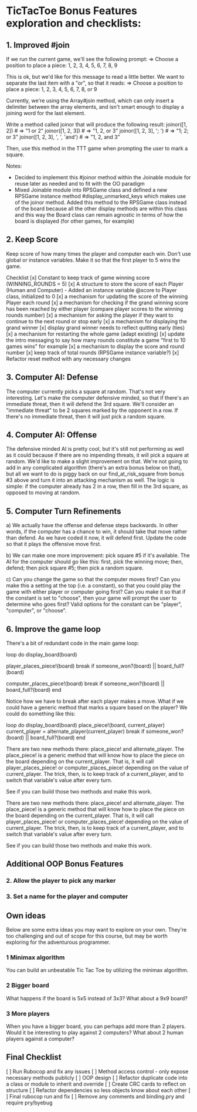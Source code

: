 # TicTacToe Bonus Features exploration and checklists:

## 1. Improved #join
If we run the current game, we'll see the following prompt:
=> Choose a position to place a piece: 1, 2, 3, 4, 5, 6, 7, 8, 9

This is ok, but we'd like for this message to read a little better. We want to separate the last item with a "or", so that it reads:
=> Choose a position to place a piece: 1, 2, 3, 4, 5, 6, 7, 8, or 9

Currently, we're using the Array#join method, which can only insert a delimiter between the array elements, and isn't smart enough to display a joining word for the last element.

Write a method called joinor that will produce the following result:
joinor([1, 2])                   # => "1 or 2"
joinor([1, 2, 3])                # => "1, 2, or 3"
joinor([1, 2, 3], '; ')          # => "1; 2; or 3"
joinor([1, 2, 3], ', ', 'and')   # => "1, 2, and 3"

Then, use this method in the TTT game when prompting the user to mark a square.

Notes:
  - Decided to implement this #joinor method within the Joinable module for reuse
    later as needed and to fit with the OO paradigm
  - Mixed Joinable module into RPSGame class and defined a new RPSGame instance method
    \#display_unmarked_keys which makes use of the joinor method. Added this method
    to the RPSGame class instead of the board because all the other display methods
    are within this class and this way the Board class can remain agnostic in terms
    of how the board is displayed (for other games, for example)

## 2. Keep Score
Keep score of how many times the player and computer each win. Don't use global or instance variables. Make it so that the first player to 5 wins the game.

Checklist
  [x] Constant to keep track of game winning score (WINNING_ROUNDS = 5)
  [x] A structure to store the score of each Player (Human and Computer)
    - Added an instance variable @score to Player class, initialized to 0
  [x] a mechanism for updating the score of the winning Player each round
  [x] a mechanism for checking if the grand winning score has been reached
      by either player (compare player scores to the winning rounds number)
  [x] a mechanism for asking the player if they want to continue to the
      next round or stop early
  [x] a mechanism for displaying the grand winner
      [x] display grand winner needs to reflect quitting early (ties)
  [x] a mechanism for restarting the whole game (adapt existing)
  [x] update the intro messaging to say how many rounds constitute a game
      "first to 10 games wins" for example
  [x] a mechanism to display the score and round number
  [x] keep track of total rounds (RPSGame instance variable?)
  [x] Refactor reset method with any necessary changes

## 3. Computer AI: Defense
The computer currently picks a square at random. That's not very interesting. Let's make the computer defensive minded, so that if there's an immediate threat, then it will defend the 3rd square. We'll consider an "immediate threat" to be 2 squares marked by the opponent in a row. If there's no immediate threat, then it will just pick a random square.

## 4. Computer AI: Offense
The defensive minded AI is pretty cool, but it's still not performing as well as it could because if there are no impending threats, it will pick a square at random. We'd like to make a slight improvement on that. We're not going to add in any complicated algorithm (there's an extra bonus below on that), but all we want to do is piggy back on our find_at_risk_square from bonus #3 above and turn it into an attacking mechanism as well. The logic is simple: if the computer already has 2 in a row, then fill in the 3rd square, as opposed to moving at random.

## 5. Computer Turn Refinements
a) We actually have the offense and defense steps backwards. In other words, if the computer has a chance to win, it should take that move rather than defend. As we have coded it now, it will defend first. Update the code so that it plays the offensive move first.

b) We can make one more improvement: pick square #5 if it's available. The AI for the computer should go like this: first, pick the winning move; then, defend; then pick square #5; then pick a random square.

c) Can you change the game so that the computer moves first? Can you make this a setting at the top (i.e. a constant), so that you could play the game with either player or computer going first? Can you make it so that if the constant is set to "choose", then your game will prompt the user to determine who goes first? Valid options for the constant can be "player", "computer", or "choose".

## 6. Improve the game loop
There's a bit of redundant code in the main game loop:

loop do
  display_board(board)

  player_places_piece!(board)
  break if someone_won?(board) || board_full?(board)

  computer_places_piece!(board)
  break if someone_won?(board) || board_full?(board)
end

Notice how we have to break after each player makes a move. What if we could have a generic method that marks a square based on the player? We could do something like this:

loop do
  display_board(board)
  place_piece!(board, current_player)
  current_player = alternate_player(current_player)
  break if someone_won?(board) || board_full?(board)
end

There are two new methods there: place_piece! and alternate_player. The place_piece! is a generic method that will know how to place the piece on the board depending on the current_player. That is, it will call player_places_piece! or computer_places_piece! depending on the value of current_player. The trick, then, is to keep track of a current_player, and to switch that variable's value after every turn.

See if you can build those two methods and make this work.

There are two new methods there: place_piece! and alternate_player. The place_piece! is a generic method that will know how to place the piece on the board depending on the current_player. That is, it will call player_places_piece! or computer_places_piece! depending on the value of current_player. The trick, then, is to keep track of a current_player, and to switch that variable's value after every turn.

See if you can build those two methods and make this work.

## Additional OOP Bonus Features

### 2. Allow the player to pick any marker

### 3. Set a name for the player and computer

## Own ideas
Below are some extra ideas you may want to explore on your own. They're too challenging and out of scope for this course, but may be worth exploring for the adventurous programmer.

### 1 Minimax algorithm

You can build an unbeatable Tic Tac Toe by utilizing the minimax algorithm.

### 2 Bigger board

What happens if the board is 5x5 instead of 3x3? What about a 9x9 board?

### 3 More players

When you have a bigger board, you can perhaps add more than 2 players. Would it be interesting to play against 2 computers? What about 2 human players against a computer?


## Final Checklist
[ ] Run Rubocop and fix any issues
[ ] Method access control - only expose necessary methods publicly
[ ] OOP design 
  [ ] Refactor duplicate code into a class or module to inherit and override
  [ ] Create CRC cards to reflect on structure
  [ ] Refactor dependencies so less objects know about each other
[ ] Final rubocop run and fix
[ ] Remove any comments and binding.pry and require pry/byebug